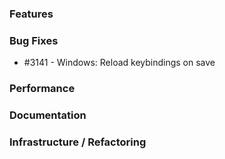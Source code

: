 ### Features 

### Bug Fixes

- #3141 - Windows: Reload keybindings on save

### Performance

### Documentation

### Infrastructure / Refactoring

